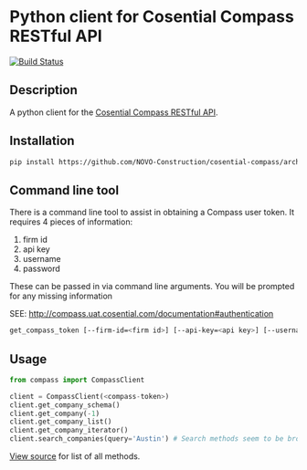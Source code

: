 # Python client for Cosential Compass RESTful API
[![Build Status](https://travis-ci.org/NOVO-Construction/cosential-compass.svg?branch=master)](https://travis-ci.org/NOVO-Construction/cosential-compass)

## Description
A python client for the [Cosential Compass RESTful API](http://compass.uat.cosential.com/home/about).

## Installation

```bash
pip install https://github.com/NOVO-Construction/cosential-compass/archive/master.zip
```

## Command line tool
There is a command line tool to assist in obtaining a Compass user token.  It requires 4 pieces of information:

1. firm id
2. api key
3. username
4. password

These can be passed in via command line arguments.  You will be prompted for any missing information

SEE: http://compass.uat.cosential.com/documentation#authentication

```bash
get_compass_token [--firm-id=<firm id>] [--api-key=<api key>] [--username=<username>] [--password=<password>]
```

## Usage

```python
from compass import CompassClient

client = CompassClient(<compass-token>)
client.get_company_schema()
client.get_company(-1)
client.get_company_list()
client.get_company_iterator()
client.search_companies(query='Austin') # Search methods seem to be broken at this time - returns 500
```

[View source](https://github.com/NOVO-Construction/cosential-compass/blob/master/compass/client.py) for list of all methods.

